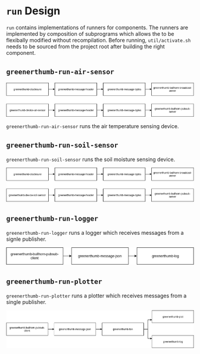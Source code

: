 # `run` Design

`run` contains implementations of runners for components. The runners are
implemented by composition of subprograms which allows the to be flexibally
modified without recompilation. Before running, `util/activate.sh` needs to be
sourced from the project root after building the right component.

## `greenerthumb-run-air-sensor`

![greenerthumb-run-air-sensor](air-sensor.png)

`greenerthumb-run-air-sensor` runs the air temperature sensing device.

## `greenerthumb-run-soil-sensor`

`greenerthumb-run-soil-sensor` runs the soil moisture sensing device.

![greenerthumb-run-soil-sensor](soil-sensor.png)

## `greenerthumb-run-logger`

`greenerthumb-run-logger` runs a logger which receives messages from a signle
publisher.

![greenerthumb-run-logger](logger.png)

## `greenerthumb-run-plotter`

`greenerthumb-run-plotter` runs a plotter which receives messages from a single
publisher.

![greenerthumb-run-plotter](plotter.png)
